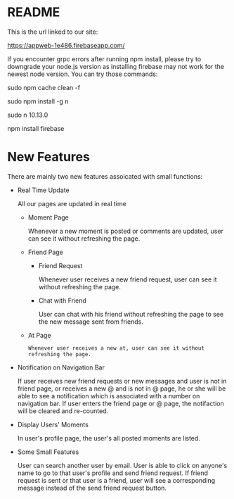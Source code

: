 # README

This is the url linked to our site:

https://appweb-1e486.firebaseapp.com/

If you encounter grpc errors after running npm install, please try to downgrade your node.js version as installing firebase may not work for the newest node version. You can try those commands:

sudo npm cache clean -f

sudo npm install -g n

sudo n 10.13.0

npm install firebase

# New Features
There are mainly two new features assoicated with small functions:

- Real Time Update


    All our pages are updated in real time


    - Moment Page

        Whenever a new moment is posted or comments are updated, user can see it without refreshing the page.

    - Friend Page

        - Friend Request
            
            Whenever user receives a new friend request, user can see it without refreshing the page.

        - Chat with Friend

            User can chat with his friend without refreshing the page to see the new message sent from friends.

    - At Page

          Whenever user receives a new at, user can see it without refreshing the page.

- Notification on Navigation Bar

    If user receives new friend requests or new messages and user is not in friend page, or receives a new @ and is not in @ page, he or she will be able to see a notification which is associated with a number on navigation bar. If user enters the friend page or @ page, the notifaction will be cleared and re-counted.

- Display Users' Moments
    
    In user's profile page, the user's all posted moments are listed.

- Some Small Features

    User can search another user by email. 
    User is able to click on anyone's name to go to that user's profile and send friend request.
    If friend request is sent or that user is a friend, user will see a corresponding message instead of the send friend request button.
